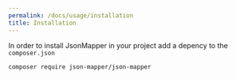 ```yaml
---
permalink: /docs/usage/installation
title: Installation
---
```


In order to install JsonMapper in your project add a depency to the `composer.json`
```bash
composer require json-mapper/json-mapper
```